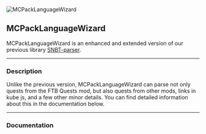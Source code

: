 ![MCPackLanguageWizard](https://avatars.githubusercontent.com/u/150254116?s=200&v=4)

## MCPackLanguageWizard ##
MCPackLanguageWizard is an enhanced and extended version of our previous library [SNBT-parser](https://github.com/TWMhub/SNBT-parser "SNBT-reader GitHub Page").
***

### Description ###
Unlike the previous version, MCPackLanguageWizard can parse not only quests from the FTB Quests mod, but also quests from other mods, links in kube js, and a few other minor details. You can find detailed information about this in the documentation below.
***

### Documentation ###
